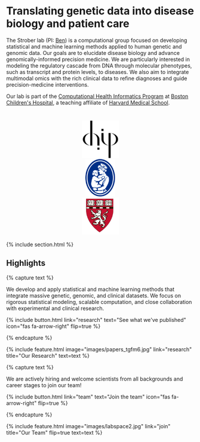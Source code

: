 ---
---

# Translating genetic data into disease biology and patient care

The Strober lab (PI: [Ben](https://stroberlab.com/members/ben-strober.html)) is a computational group focused on developing statistical and machine learning methods applied to human genetic and genomic data. Our goals are to elucidate disease biology and advance genomically-informed precision medicine. We are particularly interested in modeling the regulatory cascade from DNA through molecular phenotypes, such as transcript and protein levels, to  diseases. We also aim to integrate multimodal omics with the rich clinical data to refine diagnoses and guide precision-medicine interventions.


Our lab is part of the [Computational Health Informatics Program](https://www.chip.org/) at [Boston Children's Hospital](https://www.childrenshospital.org/), a teaching affiliate of [Harvard Medical School](https://hms.harvard.edu/).


<div style="text-align: center; margin-top: 40px;">
  <a href="https://chip.org" target="_blank"><img src="images/chip-logo.png" alt="CHIP" style="height:100px; margin:0 85px;"></a>
  <a href="https://www.childrenshospital.org/" target="_blank"><img src="images/BCH2.svg" alt="Boston Children's Hospital" style="height:100px; margin:0 85px;"></a>
  <a href="https://hms.harvard.edu/" target="_blank"><img src="images/HMS.png" alt="Harvard Medical School" style="height:100px; margin:0 85px;"></a>
</div>


{% include section.html %}

## Highlights

{% capture text %}

We develop and apply statistical and machine learning methods that integrate massive genetic, genomic, and clinical datasets. We focus on rigorous statistical modeling, scalable computation, and close collaboration with experimental and clinical research.

{%
  include button.html
  link="research"
  text="See what we've published"
  icon="fas fa-arrow-right"
  flip=true
%}

{% endcapture %}

{%
  include feature.html
  image="images/papers_tgfm6.jpg"
  link="research"
  title="Our Research"
  text=text
%}



{% capture text %}

We are actively hiring and welcome scientists from all backgrounds and career stages to join our team!

{%
  include button.html
  link="team"
  text="Join the team"
  icon="fas fa-arrow-right"
  flip=true
%}

{% endcapture %}

{%
  include feature.html
  image="images/labspace2.jpg"
  link="join"
  title="Our Team"
  flip=true
  text=text
%}
